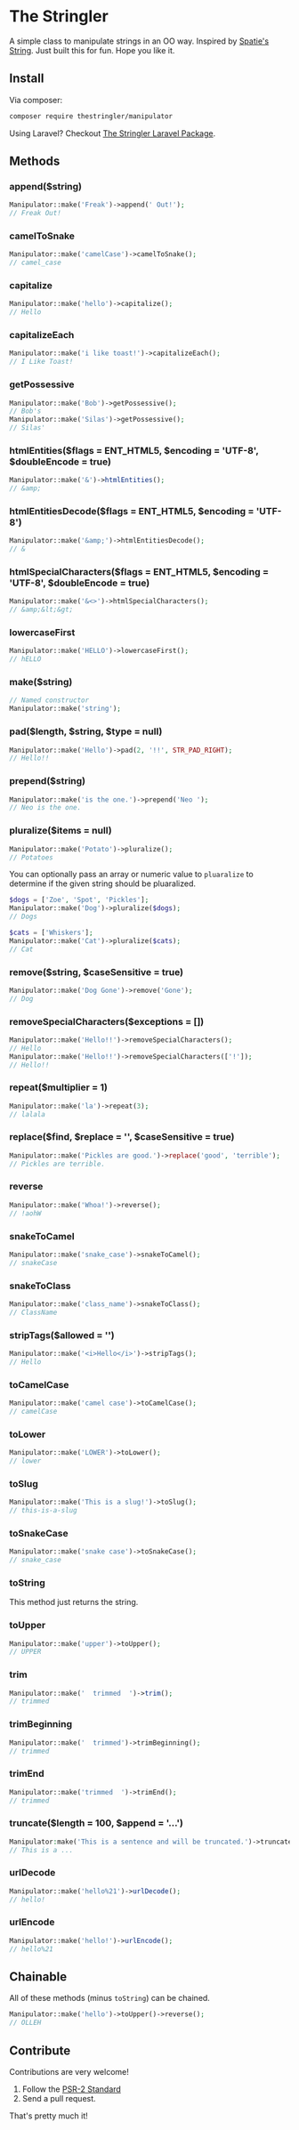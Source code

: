 # The Stringler

A simple class to manipulate strings in an OO way. Inspired by [Spatie's String](https://github.com/spatie/string). Just built this for fun. Hope you like it.

## Install
Via composer:
```bash
composer require thestringler/manipulator
```

Using Laravel? Checkout [The Stringler Laravel Package](https://github.com/mattsparks/the-stringler-laravel). 

## Methods
### append($string)
```php
Manipulator::make('Freak')->append(' Out!');
// Freak Out!
```

### camelToSnake
```php
Manipulator::make('camelCase')->camelToSnake();
// camel_case
```

### capitalize
```php
Manipulator::make('hello')->capitalize();
// Hello
```
### capitalizeEach
```php
Manipulator::make('i like toast!')->capitalizeEach();
// I Like Toast!
```

### getPossessive
```php
Manipulator::make('Bob')->getPossessive();
// Bob's
Manipulator::make('Silas')->getPossessive();
// Silas'
```

### htmlEntities($flags = ENT_HTML5, $encoding = 'UTF-8', $doubleEncode = true)
```php
Manipulator::make('&')->htmlEntities();
// &amp;
```

### htmlEntitiesDecode($flags = ENT_HTML5, $encoding = 'UTF-8')
```php
Manipulator::make('&amp;')->htmlEntitiesDecode();
// &
```

### htmlSpecialCharacters($flags = ENT_HTML5, $encoding = 'UTF-8', $doubleEncode = true)
```php
Manipulator::make('&<>')->htmlSpecialCharacters();
// &amp;&lt;&gt;
```

### lowercaseFirst
```php
Manipulator::make('HELLO')->lowercaseFirst();
// hELLO
```

### make($string)
```php
// Named constructor
Manipulator::make('string');
```

### pad($length, $string, $type = null)
```php
Manipulator::make('Hello')->pad(2, '!!', STR_PAD_RIGHT);
// Hello!!
```

### prepend($string)
```php
Manipulator::make('is the one.')->prepend('Neo ');
// Neo is the one.
```

### pluralize($items = null)
```php
Manipulator::make('Potato')->pluralize();
// Potatoes
```

You can optionally pass an array or numeric value to `pluaralize` to determine if the given string should be pluaralized.

```php
$dogs = ['Zoe', 'Spot', 'Pickles'];
Manipulator::make('Dog')->pluralize($dogs);
// Dogs

$cats = ['Whiskers'];
Manipulator::make('Cat')->pluralize($cats);
// Cat
```

### remove($string, $caseSensitive = true)
```php
Manipulator::make('Dog Gone')->remove('Gone');
// Dog
```

### removeSpecialCharacters($exceptions = [])
```php
Manipulator::make('Hello!!')->removeSpecialCharacters();
// Hello
Manipulator::make('Hello!!')->removeSpecialCharacters(['!']);
// Hello!!
```

### repeat($multiplier = 1)
```php
Manipulator::make('la')->repeat(3);
// lalala
```

### replace($find, $replace = '', $caseSensitive = true)
```php
Manipulator::make('Pickles are good.')->replace('good', 'terrible');
// Pickles are terrible.
```

### reverse
```php
Manipulator::make('Whoa!')->reverse();
// !aohW
```

### snakeToCamel
```php
Manipulator::make('snake_case')->snakeToCamel();
// snakeCase
```

### snakeToClass
```php
Manipulator::make('class_name')->snakeToClass();
// ClassName
```

### stripTags($allowed = '')
```php
Manipulator::make('<i>Hello</i>')->stripTags();
// Hello
```

### toCamelCase
```php
Manipulator::make('camel case')->toCamelCase();
// camelCase
```

### toLower
```php
Manipulator::make('LOWER')->toLower();
// lower
```

### toSlug
```php
Manipulator::make('This is a slug!')->toSlug();
// this-is-a-slug
```

### toSnakeCase
```php
Manipulator::make('snake case')->toSnakeCase();
// snake_case
```

### toString
This method just returns the string.

### toUpper
```php
Manipulator::make('upper')->toUpper();
// UPPER
```

### trim
```php
Manipulator::make('  trimmed  ')->trim();
// trimmed
```

### trimBeginning
```php
Manipulator::make('  trimmed')->trimBeginning();
// trimmed
```

### trimEnd
```php
Manipulator::make('trimmed  ')->trimEnd();
// trimmed
```

### truncate($length = 100, $append = '...')
```php
Manipulator:make('This is a sentence and will be truncated.')->truncate(10, '...');
// This is a ...
```

### urlDecode
```php
Manipulator::make('hello%21')->urlDecode();
// hello!
```

### urlEncode
```php
Manipulator::make('hello!')->urlEncode();
// hello%21
```
## Chainable

All of these methods (minus `toString`) can be chained.

```php
Manipulator::make('hello')->toUpper()->reverse();
// OLLEH
```

## Contribute
Contributions are very welcome! 

1. Follow the [PSR-2 Standard](https://github.com/php-fig/fig-standards/blob/master/accepted/PSR-2-coding-style-guide.md)
2. Send a pull request.

That's pretty much it! 